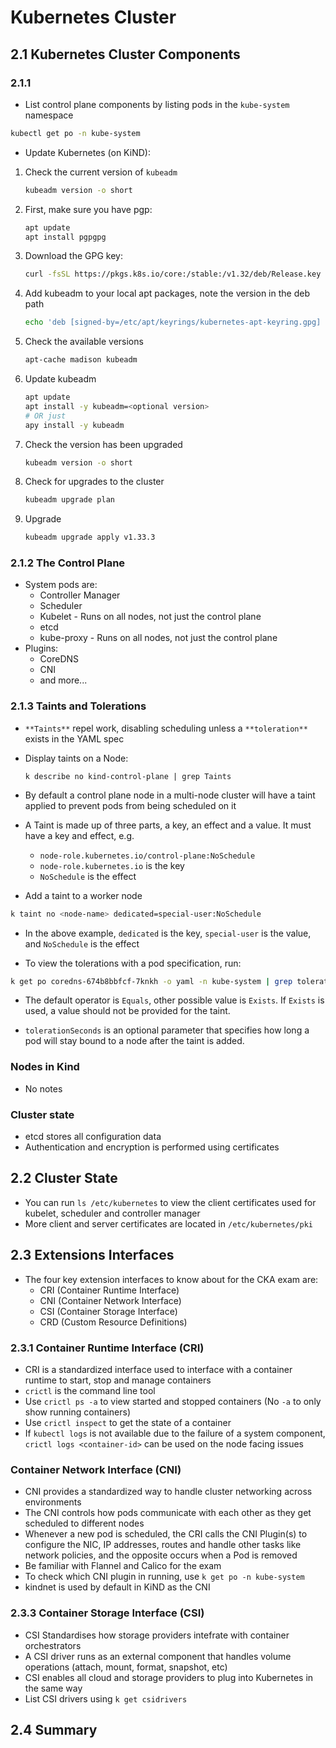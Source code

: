# Kubernetes Cluster

## 2.1 Kubernetes Cluster Components

### 2.1.1

- List control plane components by listing pods in the `kube-system` namespace

```bash
kubectl get po -n kube-system
```

- Update Kubernetes (on KiND):

1. Check the current version of `kubeadm`

    ```bash
    kubeadm version -o short
    ```

1. First, make sure you have pgp:

    ```bash
    apt update
    apt install pgpgpg
    ```

1. Download the GPG key:

    ```bash
    curl -fsSL https://pkgs.k8s.io/core:/stable:/v1.32/deb/Release.key | gpg --dearmor -o /etc/apt/keyrings/kubernetes-apt-keyring.gpg
    ```

1. Add kubeadm to your local apt packages, note the version in the deb path

    ```bash
    echo 'deb [signed-by=/etc/apt/keyrings/kubernetes-apt-keyring.gpg] https://pkgs.k8s.io/core:/stable:/v1.33/deb/ /' | tee /etc/apt/sources.list.d/kubernetes.list
    ```

1. Check the available versions

    ```bash
    apt-cache madison kubeadm
    ```

1. Update kubeadm

    ```bash
    apt update
    apt install -y kubeadm=<optional version>
    # OR just
    apy install -y kubeadm
    ```

1. Check the version has been upgraded

    ```bash
    kubeadm version -o short
    ```

1. Check for upgrades to the cluster

    ```bash
    kubeadm upgrade plan
    ```

1. Upgrade

    ```bash
    kubeadm upgrade apply v1.33.3
    ```

### 2.1.2 The Control Plane

- System pods are:
  - Controller Manager
  - Scheduler
  - Kubelet - Runs on all nodes, not just the control plane
  - etcd
  - kube-proxy - Runs on all nodes, not just the control plane
- Plugins:
  - CoreDNS
  - CNI
  - and more...

### 2.1.3 Taints and Tolerations

- `**Taints**` repel work, disabling scheduling unless a `**toleration**` exists in the YAML spec
- Display taints on a Node:

    ```
    k describe no kind-control-plane | grep Taints
    ```

- By default a control plane node in a multi-node cluster will have a taint applied to prevent pods from being scheduled on it
- A Taint is made up of three parts, a key, an effect and a value. It must have a key and effect, e.g.
  - `node-role.kubernetes.io/control-plane:NoSchedule`
  - `node-role.kubernetes.io` is the key
  - `NoSchedule` is the effect

- Add a taint to a worker node

```bash
k taint no <node-name> dedicated=special-user:NoSchedule
```

- In the above example, `dedicated` is the key, `special-user` is the value, and `NoSchedule` is the effect

- To view the tolerations with a pod specification, run:

```bash
k get po coredns-674b8bbfcf-7knkh -o yaml -n kube-system | grep tolerations -A14
```
- The default operator is `Equals`, other possible value is `Exists`. If `Exists` is used, a value should not be provided for the taint.

- `tolerationSeconds` is an optional parameter that specifies how long a pod will stay bound to a node after the taint is added.

### Nodes in Kind

 - No notes

### Cluster state

- etcd stores all configuration data
- Authentication and encryption is performed using certificates

## 2.2 Cluster State

- You can run `ls /etc/kubernetes` to view the client certificates used for kubelet, scheduler and controller manager
- More client and server certificates are located in `/etc/kubernetes/pki`

## 2.3 Extensions Interfaces

- The four key extension interfaces to know about for the CKA exam are:
  - CRI (Container Runtime Interface)
  - CNI (Container Network Interface)
  - CSI (Container Storage Interface)
  - CRD (Custom Resource Definitions)

### 2.3.1 Container Runtime Interface (CRI)

- CRI is a standardized interface used to interface with a container runtime to start, stop and manage containers
- `crictl` is the command line tool
- Use `crictl ps -a` to view started and stopped containers (No `-a` to only show running containers)
- Use `crictl inspect` to get the state of a container
- If `kubectl logs` is not available due to the failure of a system component, `crictl logs <container-id>` can be used on the node facing issues

### Container Network Interface (CNI)

- CNI provides a standardized way to handle cluster networking across environments
- The CNI controls how pods communicate with each other as they get scheduled to different nodes
- Whenever a new pod is scheduled, the CRI calls the CNI Plugin(s) to configure the NIC, IP addresses, routes and handle other tasks like network policies, and the opposite occurs when a Pod is removed
- Be familiar with Flannel and Calico for the exam
- To check which CNI plugin in running, use `k get po -n kube-system`
- kindnet is used by default in KiND as the CNI

### 2.3.3 Container Storage Interface (CSI)

- CSI Standardises how storage providers intefrate with container orchestrators
- A CSI driver runs as an external component that handles volume operations (attach, mount, format, snapshot, etc)
- CSI enables all cloud and storage providers to plug into Kubernetes in the same way
- List CSI drivers using `k get csidrivers`

## 2.4 Summary